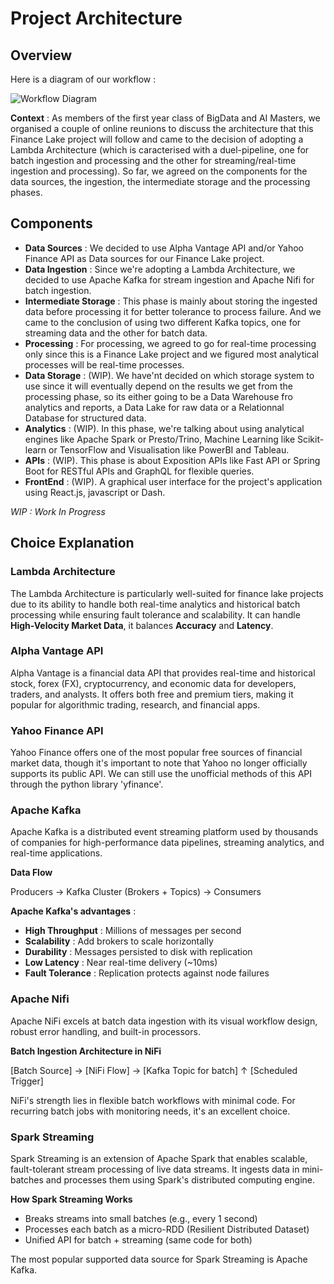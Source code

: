 # Project Architecture

## Overview
Here is a diagram of our workflow :

![Workflow Diagram](https://github.com/user-attachments/assets/32005cbb-2aa5-4104-9a88-99b23f319b99)

**Context** : 
As members of the first year class of BigData and AI Masters, we organised a couple of online reunions to discuss the architecture that this Finance Lake project will follow 
and came to the decision of adopting a Lambda Architecture (which is caracterised with a duel-pipeline, one for batch ingestion and processing and the other for streaming/real-time ingestion and processing).
So far, we agreed on the components for the data sources, the ingestion, the intermediate storage and the processing phases. 

## Components
- **Data Sources** : We decided to use Alpha Vantage API and/or Yahoo Finance API as Data sources for our Finance Lake project.
- **Data Ingestion** : Since we're adopting a Lambda Architecture, we decided to use Apache Kafka for stream ingestion and Apache Nifi for batch ingestion.
- **Intermediate Storage** : This phase is mainly about storing the ingested data before processing it for better tolerance to process failure. And we came to the conclusion of using two different Kafka topics, one for streaming data and the other for batch data.
- **Processing** : For processing, we agreed to go for real-time processing only since this is a Finance Lake project and we figured most analytical processes will be real-time processes.
- **Data Storage** : (WIP). We have'nt decided on which storage system to use since it will eventually depend on the results we get from the processing phase, so its either going to be a Data Warehouse fro analytics and reports, a Data Lake for raw data or a Relationnal Database for structured data.
- **Analytics** : (WIP). In this phase, we're talking about using analytical engines like Apache Spark or Presto/Trino, Machine Learning like Scikit-learn or TensorFlow and Visualisation like PowerBI and Tableau.
- **APIs** : (WIP). This phase is about Exposition APIs like Fast API or Spring Boot for RESTful APIs and GraphQL for flexible queries.
- **FrontEnd** : (WIP). A graphical user interface for the project's application using React.js, javascript or Dash.

*WIP : Work In Progress*
## Choice Explanation
### Lambda Architecture
The Lambda Architecture is particularly well-suited for finance lake projects due to its ability to handle both real-time analytics and historical batch processing 
while ensuring fault tolerance and scalability. It can handle **High-Velocity Market Data**, it balances **Accuracy** and **Latency**.

### Alpha Vantage API
Alpha Vantage is a financial data API that provides real-time and historical stock, forex (FX), cryptocurrency, and economic data for developers, traders, and analysts. 
It offers both free and premium tiers, making it popular for algorithmic trading, research, and financial apps.

### Yahoo Finance API
Yahoo Finance offers one of the most popular free sources of financial market data, though it's important to note that Yahoo no longer officially supports its public API.
We can still use the unofficial methods of this API through the python library 'yfinance'.

### Apache Kafka
Apache Kafka is a distributed event streaming platform used by thousands of companies for high-performance data pipelines, streaming analytics, and real-time applications.

**Data Flow**

Producers → Kafka Cluster (Brokers + Topics) → Consumers

**Apache Kafka's advantages** :

- **High Throughput** : Millions of messages per second
- **Scalability** : Add brokers to scale horizontally
- **Durability** : Messages persisted to disk with replication
- **Low Latency** : Near real-time delivery (~10ms)
- **Fault Tolerance** : Replication protects against node failures

### Apache Nifi
Apache NiFi excels at batch data ingestion with its visual workflow design, robust error handling, and built-in processors.

**Batch Ingestion Architecture in NiFi**

[Batch Source] → [NiFi Flow] → [Kafka Topic for batch]
      ↑
[Scheduled Trigger]

NiFi's strength lies in flexible batch workflows with minimal code. For recurring batch jobs with monitoring needs, it's an excellent choice.

### Spark Streaming
Spark Streaming is an extension of Apache Spark that enables scalable, fault-tolerant stream processing of live data streams. 
It ingests data in mini-batches and processes them using Spark's distributed computing engine.

**How Spark Streaming Works**
- Breaks streams into small batches (e.g., every 1 second)
- Processes each batch as a micro-RDD (Resilient Distributed Dataset)
- Unified API for batch + streaming (same code for both)

The most popular supported data source for Spark Streaming is Apache Kafka.
